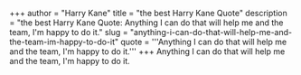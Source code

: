 +++
author = "Harry Kane"
title = "the best Harry Kane Quote"
description = "the best Harry Kane Quote: Anything I can do that will help me and the team, I'm happy to do it."
slug = "anything-i-can-do-that-will-help-me-and-the-team-im-happy-to-do-it"
quote = '''Anything I can do that will help me and the team, I'm happy to do it.'''
+++
Anything I can do that will help me and the team, I'm happy to do it.
